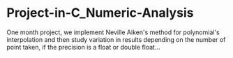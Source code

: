 # Project-in-C_Numeric-Analysis
One month project, we implement Neville Aiken's method for polynomial's interpolation and then study variation in results depending on the number of point taken, if the precision is a float or double float...
